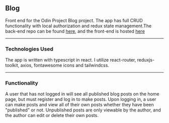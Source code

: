 ## Blog

Front end for the Odin Project Blog project. The app has full CRUD functionality with local authorization and redux state management.The back-end repo can be found [here](https://github.com/JonathanDPotter/rest-api), and the front-end is hosted [here](https://jonathandpotter.github.io/blog-api-front/)

---

### Technologies Used

The app is written with typescript in react. I utilize react-router, reduxjs-toolkit, axios, fontawesome icons and tailwindcss.

---

### Functionality

A user that has not logged in will see all published blog posts on the home page, but must register and log in to make posts. Upon logging in, a user can make posts and view all of their own posts whether they have been "published" or not. Unpublished posts are only viewable by the author, and the author can edit or delete their own posts.